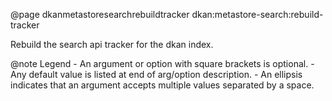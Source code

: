 @page dkanmetastoresearchrebuildtracker dkan:metastore-search:rebuild-tracker

Rebuild the search api tracker for the dkan index.

@note <i class="fas fa-fire" style="color: #42b983"></i> Legend
    - An argument or option with square brackets is optional.
    - Any default value is listed at end of arg/option description.
    - An ellipsis indicates that an argument accepts multiple values separated by a space.

